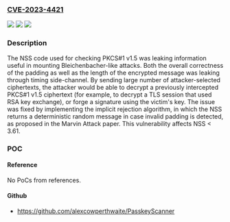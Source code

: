 ### [CVE-2023-4421](https://cve.mitre.org/cgi-bin/cvename.cgi?name=CVE-2023-4421)
![](https://img.shields.io/static/v1?label=Product&message=NSS&color=blue)
![](https://img.shields.io/static/v1?label=Version&message=unspecified%3C%203.61%20&color=brighgreen)
![](https://img.shields.io/static/v1?label=Vulnerability&message=Timing%20side-channel%20in%20PKCS%231%20v1.5%20decryption%20depadding%20code&color=brighgreen)

### Description

The NSS code used for checking PKCS#1 v1.5 was leaking information useful in mounting Bleichenbacher-like attacks. Both the overall correctness of the padding as well as the length of the encrypted message was leaking through timing side-channel. By sending large number of attacker-selected ciphertexts, the attacker would be able to decrypt a previously intercepted PKCS#1 v1.5 ciphertext (for example, to decrypt a TLS session that used RSA key exchange), or forge a signature using the victim's key. The issue was fixed by implementing the implicit rejection algorithm, in which the NSS returns a deterministic random message in case invalid padding is detected, as proposed in the Marvin Attack paper. This vulnerability affects NSS < 3.61.

### POC

#### Reference
No PoCs from references.

#### Github
- https://github.com/alexcowperthwaite/PasskeyScanner


